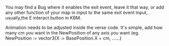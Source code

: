 You may find a Bug where it enables the exit event, leave it that way, or add any other function of your map in input to the same exit event input, usually,the  E interact button in KBM.

Animation needs to be adjusted inside the verse code. It's simple, add how many cm you want in the NewPosition of any axis you want (eg. NewPosition := vector3{X := BasePosition.X + cm, ......}
